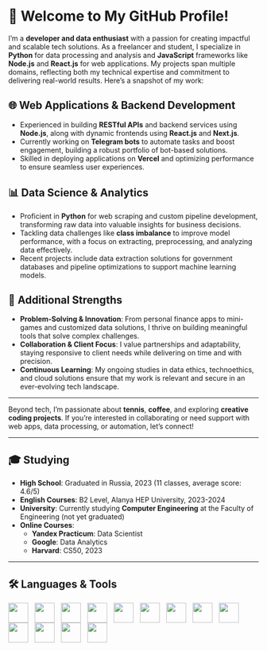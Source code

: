 # 👋 Welcome to My GitHub Profile!

I’m a **developer and data enthusiast** with a passion for creating impactful and scalable tech solutions. As a freelancer and student, I specialize in **Python** for data processing and analysis and **JavaScript** frameworks like **Node.js** and **React.js** for web applications. My projects span multiple domains, reflecting both my technical expertise and commitment to delivering real-world results. Here’s a snapshot of my work:

## 🌐 Web Applications & Backend Development
- Experienced in building **RESTful APIs** and backend services using **Node.js**, along with dynamic frontends using **React.js** and **Next.js**.
- Currently working on **Telegram bots** to automate tasks and boost engagement, building a robust portfolio of bot-based solutions.
- Skilled in deploying applications on **Vercel** and optimizing performance to ensure seamless user experiences.

## 📊 Data Science & Analytics
- Proficient in **Python** for web scraping and custom pipeline development, transforming raw data into valuable insights for business decisions.
- Tackling data challenges like **class imbalance** to improve model performance, with a focus on extracting, preprocessing, and analyzing data effectively.
- Recent projects include data extraction solutions for government databases and pipeline optimizations to support machine learning models.

## 🔧 Additional Strengths
- **Problem-Solving & Innovation**: From personal finance apps to mini-games and customized data solutions, I thrive on building meaningful tools that solve complex challenges.
- **Collaboration & Client Focus**: I value partnerships and adaptability, staying responsive to client needs while delivering on time and with precision.
- **Continuous Learning**: My ongoing studies in data ethics, technoethics, and cloud solutions ensure that my work is relevant and secure in an ever-evolving tech landscape.

---

Beyond tech, I’m passionate about **tennis**, **coffee**, and exploring **creative coding projects**. If you’re interested in collaborating or need support with web apps, data processing, or automation, let’s connect!

---

## 🎓 Studying

- **High School**: Graduated in Russia, 2023 (11 classes, average score: 4.6/5)
- **English Courses**: B2 Level, Alanya HEP University, 2023-2024
- **University**: Currently studying **Computer Engineering** at the Faculty of Engineering (not yet graduated)
- **Online Courses**:
  - **Yandex Practicum**: Data Scientist
  - **Google**: Data Analytics
  - **Harvard**: CS50, 2023

---

## 🛠️ Languages & Tools

<img align="left" width="40px" style="padding-right:10px" src="https://cdn.jsdelivr.net/gh/devicons/devicon@latest/icons/python/python-plain.svg" />
<img align="left" width="40px" style="padding-right:10px" src="https://cdn.jsdelivr.net/gh/devicons/devicon@latest/icons/jupyter/jupyter-original-wordmark.svg" />
<img align="left" width="40px" style="padding-right:10px" src="https://cdn.jsdelivr.net/gh/devicons/devicon@latest/icons/numpy/numpy-plain.svg" />
<img align="left" width="40px" style="padding-right:10px" src="https://cdn.jsdelivr.net/gh/devicons/devicon@latest/icons/java/java-plain.svg" />
<img align="left" width="40px" style="padding-right:10px" src="https://cdn.jsdelivr.net/gh/devicons/devicon@latest/icons/javascript/javascript-plain.svg" />
<img align="left" width="40px" style="padding-right:10px" src="https://cdn.jsdelivr.net/gh/devicons/devicon@latest/icons/json/json-plain.svg" />
<img align="left" width="40px" style="padding-right:10px" src="https://cdn.jsdelivr.net/gh/devicons/devicon@latest/icons/nextjs/nextjs-plain.svg" />
<img align="left" width="40px" style="padding-right:10px" src="https://cdn.jsdelivr.net/gh/devicons/devicon@latest/icons/nodejs/nodejs-plain.svg" />
<img align="left" width="40px" style="padding-right:10px" src="https://cdn.jsdelivr.net/gh/devicons/devicon@latest/icons/react/react-original.svg" />
<img align="left" width="40px" style="padding-right:10px" src="https://cdn.jsdelivr.net/gh/devicons/devicon@latest/icons/illustrator/illustrator-plain.svg" />
<img align="left" width="40px" style="padding-right:10px" src="https://cdn.jsdelivr.net/gh/devicons/devicon@latest/icons/photoshop/photoshop-plain.svg" />
<img align="left" width="40px" style="padding-right:10px" src="https://cdn.jsdelivr.net/gh/devicons/devicon@latest/icons/aftereffects/aftereffects-plain.svg" />
<img align="left" width="40px" style="padding-right:10px" src="https://cdn.jsdelivr.net/gh/devicons/devicon@latest/icons/notion/notion-plain.svg" />

<br clear="left" />
